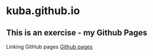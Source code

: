 # kuba.github.io
## This is an exercise - my Github Pages 
Linking GitHub pages 
<a href="https://www.google.com/search?q=YouTube+what+is+github+pages&sca_esv=cee82657679d0f25&rlz=1C5GCEM_enCH1096CH1096&sxsrf=ADLYWILol9CeKIRtr5paskxMbtvWOMUMmQ%3A1736345943043&ei=V4l-Z6mbAseB9u8PhpDAmAI&ved=0ahUKEwjpopHZqOaKAxXHgP0HHQYIECMQ4dUDCBA&uact=5&oq=YouTube+what+is+github+pages&gs_lp=Egxnd3Mtd2l6LXNlcnAiHFlvdVR1YmUgd2hhdCBpcyBnaXRodWIgcGFnZXMyCBAAGIAEGKIEMggQABiABBiiBDIIEAAYgAQYogQyBRAAGO8FMgUQABjvBUjwWFCjKlixVXABeAGQAQCYAZQBoAGsBqoBAzQuNLgBA8gBAPgBAZgCCKACuQXCAgoQABiwAxjWBBhHwgINEAAYgAQYsAMYQxiKBcICDhAAGLADGOQCGNYE2AEBwgIZEC4YgAQYsAMY0QMYQxjHARjIAxiKBdgBAcICBxAjGLACGCfCAgcQABiABBgNwgIGEAAYDRgewgIIEAAYCBgNGB7CAgsQABiABBiGAxiKBZgDAIgGAZAGELoGBggBEAEYCZIHAzUuM6AHwCk&sclient=gws-wiz-serp#fpstate=ive&vld=cid:2a1cc298,vid:QyFcl_Fba-k,st:0"> Github pages </a>
